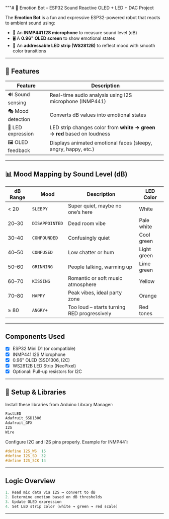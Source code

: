  """# 🤖 Emotion Bot – ESP32 Sound Reactive OLED + LED + DAC Project

The **Emotion Bot** is a fun and expressive ESP32-powered robot that reacts to ambient sound using:
- 🎤 An **INMP441 I2S microphone** to measure sound level (dB)
- 🖥 A **0.96" OLED screen** to show emotional states
- 🌈 An **addressable LED strip (WS2812B)** to reflect mood with smooth color transitions

---

## 🎯 Features

| Feature            | Description |
|--------------------|-------------|
| 🔊 Sound sensing   | Real-time audio analysis using I2S microphone (INMP441) |
| 🎭 Mood detection  | Converts dB values into emotional states |
| 🌈 LED expression  | LED strip changes color from **white → green → red** based on loudness |
| 🖼 OLED feedback   | Displays animated emotional faces (sleepy, angry, happy, etc.) |

---

## 📊 Mood Mapping by Sound Level (dB)

| dB Range | Mood         | Description                                  | LED Color      |
|----------|--------------|----------------------------------------------|----------------|
| < 20     | `SLEEPY`     | Super quiet, maybe no one’s here             | White          |
| 20–30    | `DISAPPOINTED` | Dead room vibe                              | Pale white     |
| 30–40    | `CONFOUNDED` | Confusingly quiet                            | Cool green     |
| 40–50    | `CONFUSED`   | Low chatter or hum                           | Light green    |
| 50–60    | `GRINNING`   | People talking, warming up                   | Lime green     |
| 60–70    | `KISSING`    | Romantic or soft music atmosphere            | Yellow         |
| 70–80    | `HAPPY`      | Peak vibes, ideal party zone                 | Orange         |
| ≥ 80     | `ANGRY+`     | Too loud – starts turning RED progressively  |  Red tones   |

---

##  Components Used

- [x] ESP32 Mini D1 (or compatible)
- [x] INMP441 I2S Microphone
- [x] 0.96" OLED (SSD1306, I2C)
- [x] WS2812B LED Strip (NeoPixel)
- [x] Optional: Pull-up resistors for I2C

---

## 🔧 Setup & Libraries

Install these libraries from Arduino Library Manager:

```cpp
FastLED
Adafruit_SSD1306
Adafruit_GFX
I2S
Wire
```

Configure I2C and I2S pins properly. Example for INMP441:
```cpp
#define I2S_WS  15
#define I2S_SD  32
#define I2S_SCK 14
```

---

##  Logic Overview

```cpp
1. Read mic data via I2S → convert to dB
2. Determine emotion based on dB thresholds
3. Update OLED expression
4. Set LED strip color (white → green → red scale)
```

---
